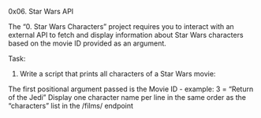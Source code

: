 0x06. Star Wars API

The “0. Star Wars Characters” project requires you to interact with an external API to fetch and display information about Star Wars characters based on the movie ID provided as an argument.

Task:

1. Write a script that prints all characters of a Star Wars movie:

The first positional argument passed is the Movie ID - example: 3 = “Return of the Jedi”
Display one character name per line in the same order as the “characters” list in the /films/ endpoint
